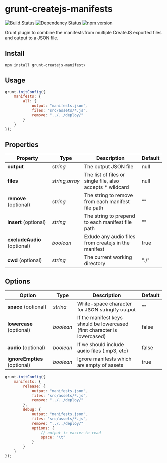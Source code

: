 # grunt-createjs-manifests

[![Build Status](https://travis-ci.org/SpringRoll/grunt-createjs-manifests.svg)](https://travis-ci.org/SpringRoll/grunt-createjs-manifests) [![Dependency Status](https://david-dm.org/SpringRoll/grunt-createjs-manifests.svg?style=flat)](https://david-dm.org/SpringRoll/grunt-createjs-manifests) [![npm version](https://badge.fury.io/js/grunt-createjs-manifests.svg)](http://badge.fury.io/js/grunt-createjs-manifests)

Grunt plugin to combine the manifests from multiple CreateJS exported files and output to a JSON file.

## Install

```shell
npm install grunt-createjs-manifests
```

## Usage 

```js
grunt.initConfig({
	manifests: {
		all: {
			output: "manifests.json",
			files: "src/assets/*.js",
			remove: "../../deploy/"
		}
	}
});
```

## Properties

Property | Type | Description | Default
---|---|---|---
**output** | _string_ | The output JSON file | null
**files** | _string,array_ | The list of files or single file, also accepts * wildcard | null
**remove** (optional) | _string_ | The string to remove from each manifest file path | ""
**insert** (optional) | _string_ | The string to prepend to each manifest file path | ""
**excludeAudio** (optional) | _boolean_ | Exlude any audio files from createjs in the manifest | true 
**cwd** (optional) | _string_ | The current working directory | "./" 

## Options

Option | Type | Description | Default
---|---|---|---
**space** (optional) | _string_ | White-space character for JSON stringify output | ""
**lowercase** (optional) | _boolean_ | If the manifest keys should be lowercased (first character is lowercased) | false
**audio** (optional) | _boolean_ | If we should include audio files (.mp3, etc) | false 
**ignoreEmpties** (optional) | _boolean_ | Ignore manifests which are empty of assets | true 

```js
grunt.initConfig({
	manifests: {
		release: {
			output: "manifests.json",
			files: "src/assets/*.js",
			remove: "../../deploy/"
		},
		debug: {
			output: "manifests.json",
			files: "src/assets/*.js",
			remove: "../../deploy/",
			options: {
				// output is easier to read
				space: "\t"
			}
		}
	}
});
```
